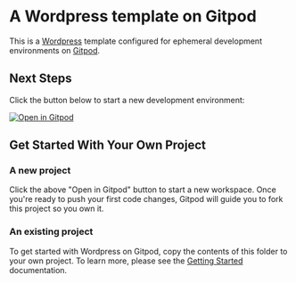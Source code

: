 # A Wordpress template on Gitpod

This is a [Wordpress](https://wordpress.org/) template configured for ephemeral development environments on [Gitpod](https://www.gitpod.io/).

## Next Steps

Click the button below to start a new development environment:

[![Open in Gitpod](https://gitpod.io/button/open-in-gitpod.svg)](https://gitpod.io/#https://bitbucket.org/yokowasis/cloud-simulasi-mandiri)

## Get Started With Your Own Project

### A new project

Click the above "Open in Gitpod" button to start a new workspace. Once you're ready to push your first code changes, Gitpod will guide you to fork this project so you own it.

### An existing project

To get started with Wordpress on Gitpod, copy the contents of this folder to your own project. To learn more, please see the [Getting Started](https://www.gitpod.io/docs/getting-started) documentation.
